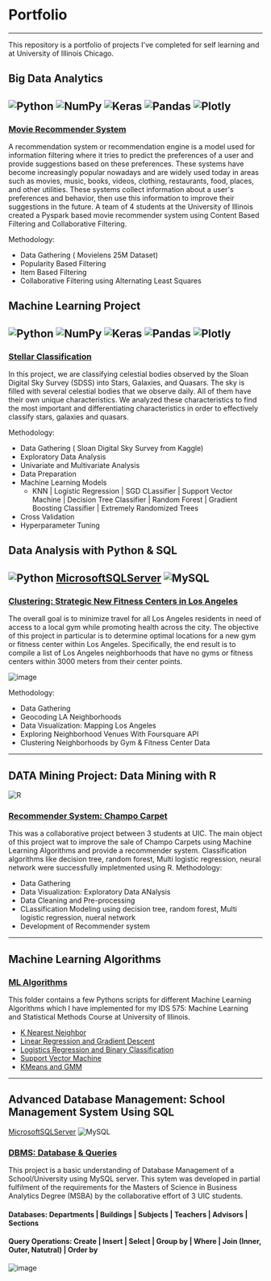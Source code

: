 # Portfolio

---
This repository is a portfolio of projects I've completed for self learning and at University of Illinois Chicago. 

## Big Data Analytics
![Python](https://img.shields.io/badge/python-3670A0?style=for-the-badge&logo=python&logoColor=ffdd54) ![NumPy](https://img.shields.io/badge/numpy-%23013243.svg?style=for-the-badge&logo=numpy&logoColor=white) ![Keras](https://img.shields.io/badge/Keras-%23D00000.svg?style=for-the-badge&logo=Keras&logoColor=white) ![Pandas](https://img.shields.io/badge/pandas-%23150458.svg?style=for-the-badge&logo=pandas&logoColor=white) ![Plotly](https://img.shields.io/badge/Plotly-%233F4F75.svg?style=for-the-badge&logo=plotly&logoColor=white)
---
### [Movie Recommender System](https://github.com/SakshamSomani/ssomani3/tree/main/Data_analysis_project/Movie%20Recommender%20System)

A recommendation system or recommendation engine is a model used for information filtering where it tries to predict the preferences of a user and provide suggestions based on these preferences. These systems have become increasingly popular nowadays and are widely used today in areas such as movies, music, books, videos, clothing, restaurants, food, places, and other utilities. These systems collect information about a user's preferences and behavior, then use this information to improve their suggestions in the future.
A team of 4 students at the University of Illinois created a Pyspark based movie recommender system using Content Based Filtering and Collaborative Filtering.

Methodology:
  + Data Gathering ( Movielens 25M Dataset) 
  + Popularity Based Filtering
  + Item Based Filtering
  + Collaborative Filtering using Alternating Least Squares
    

## Machine Learning Project
![Python](https://img.shields.io/badge/python-3670A0?style=for-the-badge&logo=python&logoColor=ffdd54) ![NumPy](https://img.shields.io/badge/numpy-%23013243.svg?style=for-the-badge&logo=numpy&logoColor=white) ![Keras](https://img.shields.io/badge/Keras-%23D00000.svg?style=for-the-badge&logo=Keras&logoColor=white) ![Pandas](https://img.shields.io/badge/pandas-%23150458.svg?style=for-the-badge&logo=pandas&logoColor=white) ![Plotly](https://img.shields.io/badge/Plotly-%233F4F75.svg?style=for-the-badge&logo=plotly&logoColor=white)
---
### [Stellar Classification](https://github.com/SakshamSomani/ssomani3/tree/main/machine_learning/Stellar%20Classification)

In this project, we are classifying celestial bodies observed by the Sloan Digital Sky Survey (SDSS) into Stars, Galaxies, and Quasars. The sky is filled with several celestial bodies that we observe daily. All of them have their own unique characteristics. We analyzed these characteristics to find the most important and differentiating characteristics in order to effectively classify stars, galaxies and quasars.


Methodology:
  + Data Gathering ( Sloan Digital Sky Survey from Kaggle) 
  + Exploratory Data Analysis
  + Univariate and Multivariate Analysis
  + Data Preparation
  + Machine Learning Models 
    * KNN | Logistic Regression | SGD CLassifier | Support Vector Machine | Decision Tree Classifier | Random Forest | Gradient Boosting Classifier | Extremely Randomized Trees
  + Cross Validation
  + Hyperparameter Tuning
  
  
## Data Analysis with Python & SQL
![Python](https://img.shields.io/badge/python-3670A0?style=for-the-badge&logo=python&logoColor=ffdd54) [MicrosoftSQLServer](https://img.shields.io/badge/Microsoft%20SQL%20Sever-CC2927?style=for-the-badge&logo=microsoft%20sql%20server&logoColor=white) ![MySQL](https://img.shields.io/badge/mysql-%2300f.svg?style=for-the-badge&logo=mysql&logoColor=white)
---
### [Clustering: Strategic New Fitness Centers in Los Angeles](https://github.com/SakshamSomani/ssomani3/blob/main/Data_analysis_project/Strategic-New-Fitness-Centers-LA/Data_Analysis_Project.ipynb)

The overall goal is to minimize travel for all Los Angeles residents in need of access to a local gym while promoting health across the city. The objective of this project in particular is to determine optimal locations for a new gym or fitness center within Los Angeles. Specifically, the end result is to compile a list of Los Angeles neighborhoods that have no gyms or fitness centers within 3000 meters from their center points.

![image](https://user-images.githubusercontent.com/75154310/196012949-c48f7c08-bfc9-4837-95f2-f21d8aaff79c.png)


Methodology:
  + Data Gathering
  + Geocoding LA Neighborhoods
  + Data Visualization: Mapping Los Angeles
  + Exploring Neighborhood Venues With Foursquare API
  + Clustering Neighborhoods by Gym & Fitness Center Data
  
---  
  ## DATA Mining Project: Data Mining with R 
  
  ![R](https://img.shields.io/badge/r-%23276DC3.svg?style=for-the-badge&logo=r&logoColor=white)

### [Recommender System: Champo Carpet](https://github.com/SakshamSomani/ssomani3/blob/main/Data%20Mining%20Using%20R/HW5_Sol.Rmd)
This was a collaborative project between 3 students at UIC. The main object of this project wat to improve the sale of Champo Carpets using Machine Learning Algorithms and provide a recommender system. Classification algorithms like decision tree, random forest, Multi logistic regression, neural network were successfully impletmented using R.
Methodology:
  + Data Gathering
  + Data Visualization: Exploratory Data ANalysis
  + Data Cleaning and Pre-processing
  + CLassification Modeling using decision tree, random forest, Multi logistic regression, nueral network
  + Development of Recommender system
  
  ---
  ## Machine Learning Algorithms 

### [ML Algorithms]( https://github.com/SakshamSomani/ssomani3/tree/main/machine_learning)
This folder contains a few Pythons scripts for different Machine Learning Algorithms which I have implemented for my IDS 575: Machine Learning and Statistical Methods Course at University of Illinois.

+ [K Nearest Neighbor]( https://github.com/SakshamSomani/ssomani3/blob/main/machine_learning/k_Nearest_Neighborhood.ipynb)
+ [Linear Regression and Gradient Descent]( https://github.com/SakshamSomani/ssomani3/blob/main/machine_learning/Linear_Regression_and_Gradient_Descent.ipynb)
+ [Logistics Regression and Binary Classification]( https://github.com/SakshamSomani/ssomani3/blob/main/machine_learning/Logistic_Regression_and_Binary_Classification.ipynb)
+ [Support Vector Machine]( https://github.com/SakshamSomani/ssomani3/blob/main/machine_learning/Support%20Vector%20Machine.ipynb)
+ [KMeans and GMM]( https://github.com/SakshamSomani/ssomani3/blob/main/machine_learning/KMmeans%20And%20GMM.ipynb)

---

 ## Advanced Database Management: School Management System Using SQL 
 
 [MicrosoftSQLServer](https://img.shields.io/badge/Microsoft%20SQL%20Sever-CC2927?style=for-the-badge&logo=microsoft%20sql%20server&logoColor=white)  ![MySQL](https://img.shields.io/badge/mysql-%2300f.svg?style=for-the-badge&logo=mysql&logoColor=white)

### [DBMS: Database & Queries](https://github.com/SakshamSomani/ssomani3/tree/main/SQL_School_Management_System)
This project is a basic understanding of Database Management of a School/University using MySQL server. This sytem was developed in partial fulfilment of the requirements for the Masters of Science in Business Analytics Degree (MSBA) by the collaborative effort of 3 UIC students. 

#### Databases:  Departments | Buildings | Subjects | Teachers | Advisors | Sections

#### Query Operations: Create | Insert | Select | Group by | Where | Join (Inner, Outer, Natutral) | Order by

![image](https://user-images.githubusercontent.com/75154310/196012329-8a1ef492-981e-4708-8342-7e906bbe8117.png)  
